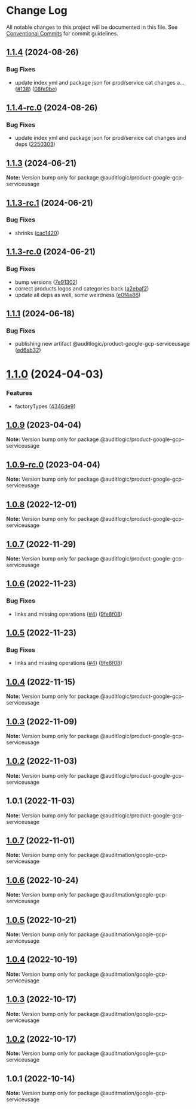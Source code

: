 # Change Log

All notable changes to this project will be documented in this file.
See [Conventional Commits](https://conventionalcommits.org) for commit guidelines.

## [1.1.4](https://github.com/auditlogic/product/compare/@auditlogic/product-google-gcp-serviceusage@1.1.3...@auditlogic/product-google-gcp-serviceusage@1.1.4) (2024-08-26)


### Bug Fixes

* update index yml and package json for prod/service cat changes a… ([#138](https://github.com/auditlogic/product/issues/138)) ([08fe9be](https://github.com/auditlogic/product/commit/08fe9beb1c8457462a19bc69caa02e6212d97e1a))





## [1.1.4-rc.0](https://github.com/auditlogic/product/compare/@auditlogic/product-google-gcp-serviceusage@1.1.3...@auditlogic/product-google-gcp-serviceusage@1.1.4-rc.0) (2024-08-26)


### Bug Fixes

* update index yml and package json for prod/service cat changes and deps ([2250303](https://github.com/auditlogic/product/commit/225030363a363608240135b7ebed386b28f01e4b))





## [1.1.3](https://github.com/auditlogic/product/compare/@auditlogic/product-google-gcp-serviceusage@1.1.3-rc.1...@auditlogic/product-google-gcp-serviceusage@1.1.3) (2024-06-21)

**Note:** Version bump only for package @auditlogic/product-google-gcp-serviceusage





## [1.1.3-rc.1](https://github.com/auditlogic/product/compare/@auditlogic/product-google-gcp-serviceusage@1.1.3-rc.0...@auditlogic/product-google-gcp-serviceusage@1.1.3-rc.1) (2024-06-21)


### Bug Fixes

* shrinks ([cac1420](https://github.com/auditlogic/product/commit/cac14200fefcd8183ab69fe89a47bd3f70f563e9))





## [1.1.3-rc.0](https://github.com/auditlogic/product/compare/@auditlogic/product-google-gcp-serviceusage@1.1.1...@auditlogic/product-google-gcp-serviceusage@1.1.3-rc.0) (2024-06-21)


### Bug Fixes

* bump versions ([7e91302](https://github.com/auditlogic/product/commit/7e913023b8b312150ed7762c32fbbe616be71de5))
* correct products logos and categories back ([a2ebaf2](https://github.com/auditlogic/product/commit/a2ebaf2efe8e232e6ff22c774c456048771f9469))
* update all deps as well, some weirdness ([e0f4a86](https://github.com/auditlogic/product/commit/e0f4a864714e2d3de6bbf3da014d5312fe53be2f))





## [1.1.1](https://github.com/auditlogic/product/compare/@auditlogic/product-google-gcp-serviceusage@1.1.0...@auditlogic/product-google-gcp-serviceusage@1.1.1) (2024-06-18)


### Bug Fixes

* publishing new artifact @auditlogic/product-google-gcp-serviceusage ([ed6ab32](https://github.com/auditlogic/product/commit/ed6ab324cfff8fbe92bddcf63772cb636b13083e))





# [1.1.0](https://github.com/auditlogic/product/compare/@auditlogic/product-google-gcp-serviceusage@1.0.9...@auditlogic/product-google-gcp-serviceusage@1.1.0) (2024-04-03)


### Features

* factoryTypes ([4346de9](https://github.com/auditlogic/product/commit/4346de92693aee892fccf725338ffc7b80ab182b))





## [1.0.9](https://github.com/auditlogic/product/compare/@auditlogic/product-google-gcp-serviceusage@1.0.8...@auditlogic/product-google-gcp-serviceusage@1.0.9) (2023-04-04)

**Note:** Version bump only for package @auditlogic/product-google-gcp-serviceusage





## [1.0.9-rc.0](https://github.com/auditlogic/product/compare/@auditlogic/product-google-gcp-serviceusage@1.0.8...@auditlogic/product-google-gcp-serviceusage@1.0.9-rc.0) (2023-04-04)

**Note:** Version bump only for package @auditlogic/product-google-gcp-serviceusage





## [1.0.8](https://github.com/auditlogic/product/compare/@auditlogic/product-google-gcp-serviceusage@1.0.7...@auditlogic/product-google-gcp-serviceusage@1.0.8) (2022-12-01)

**Note:** Version bump only for package @auditlogic/product-google-gcp-serviceusage





## [1.0.7](https://github.com/auditlogic/product/compare/@auditlogic/product-google-gcp-serviceusage@1.0.6...@auditlogic/product-google-gcp-serviceusage@1.0.7) (2022-11-29)

**Note:** Version bump only for package @auditlogic/product-google-gcp-serviceusage





## [1.0.6](https://github.com/auditlogic/product/compare/@auditlogic/product-google-gcp-serviceusage@1.0.4...@auditlogic/product-google-gcp-serviceusage@1.0.6) (2022-11-23)


### Bug Fixes

* links and missing operations ([#4](https://github.com/auditlogic/product/issues/4)) ([9fe8f08](https://github.com/auditlogic/product/commit/9fe8f08fe7c57fdb79f991ac35bd6ac2e7dcad38))





## [1.0.5](https://github.com/auditlogic/product/compare/@auditlogic/product-google-gcp-serviceusage@1.0.4...@auditlogic/product-google-gcp-serviceusage@1.0.5) (2022-11-23)


### Bug Fixes

* links and missing operations ([#4](https://github.com/auditlogic/product/issues/4)) ([9fe8f08](https://github.com/auditlogic/product/commit/9fe8f08fe7c57fdb79f991ac35bd6ac2e7dcad38))





## [1.0.4](https://github.com/auditlogic/product/compare/@auditlogic/product-google-gcp-serviceusage@1.0.3...@auditlogic/product-google-gcp-serviceusage@1.0.4) (2022-11-15)

**Note:** Version bump only for package @auditlogic/product-google-gcp-serviceusage





## [1.0.3](https://github.com/auditlogic/product/compare/@auditlogic/product-google-gcp-serviceusage@1.0.2...@auditlogic/product-google-gcp-serviceusage@1.0.3) (2022-11-09)

**Note:** Version bump only for package @auditlogic/product-google-gcp-serviceusage





## [1.0.2](https://github.com/auditlogic/product/compare/@auditlogic/product-google-gcp-serviceusage@1.0.1...@auditlogic/product-google-gcp-serviceusage@1.0.2) (2022-11-03)

**Note:** Version bump only for package @auditlogic/product-google-gcp-serviceusage





## 1.0.1 (2022-11-03)

**Note:** Version bump only for package @auditlogic/product-google-gcp-serviceusage





## [1.0.7](https://github.com/auditmation/store-content/compare/@auditmation/google-gcp-serviceusage@1.0.6...@auditmation/google-gcp-serviceusage@1.0.7) (2022-11-01)

**Note:** Version bump only for package @auditmation/google-gcp-serviceusage





## [1.0.6](https://github.com/auditmation/store-content/compare/@auditmation/google-gcp-serviceusage@1.0.5...@auditmation/google-gcp-serviceusage@1.0.6) (2022-10-24)

**Note:** Version bump only for package @auditmation/google-gcp-serviceusage





## [1.0.5](https://github.com/auditmation/store-content/compare/@auditmation/google-gcp-serviceusage@1.0.4...@auditmation/google-gcp-serviceusage@1.0.5) (2022-10-21)

**Note:** Version bump only for package @auditmation/google-gcp-serviceusage





## [1.0.4](https://github.com/auditmation/store-content/compare/@auditmation/google-gcp-serviceusage@1.0.3...@auditmation/google-gcp-serviceusage@1.0.4) (2022-10-19)

**Note:** Version bump only for package @auditmation/google-gcp-serviceusage





## [1.0.3](https://github.com/auditmation/store-content/compare/@auditmation/google-gcp-serviceusage@1.0.2...@auditmation/google-gcp-serviceusage@1.0.3) (2022-10-17)

**Note:** Version bump only for package @auditmation/google-gcp-serviceusage





## [1.0.2](https://github.com/auditmation/store-content/compare/@auditmation/google-gcp-serviceusage@1.0.1...@auditmation/google-gcp-serviceusage@1.0.2) (2022-10-17)

**Note:** Version bump only for package @auditmation/google-gcp-serviceusage





## 1.0.1 (2022-10-14)

**Note:** Version bump only for package @auditmation/google-gcp-serviceusage
